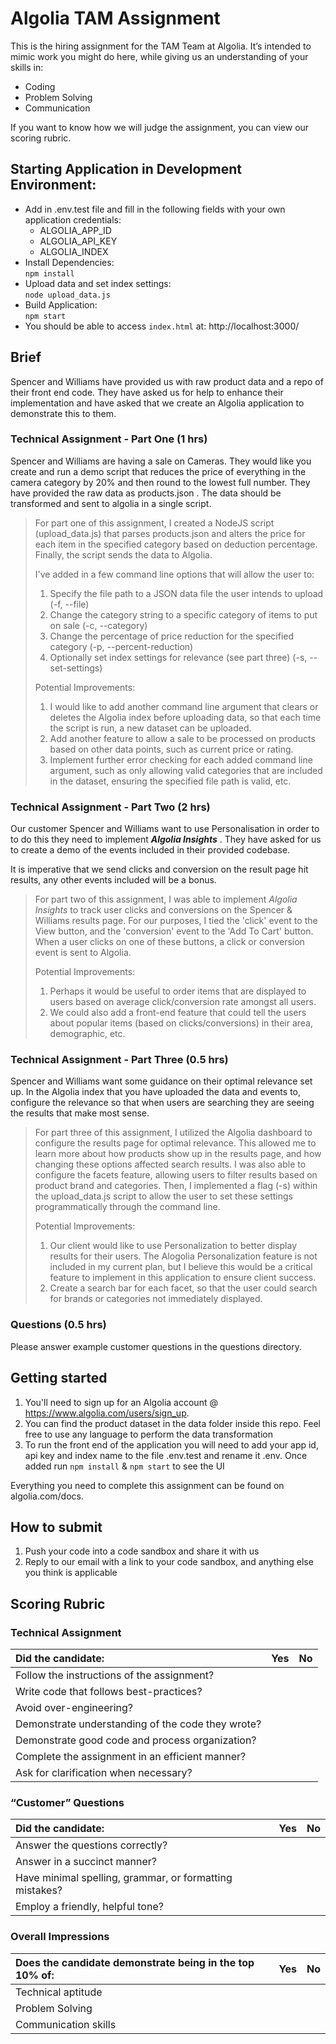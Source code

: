 # Algolia TAM Assignment 
  
This is the hiring assignment for the TAM Team at Algolia. It’s intended to mimic work you might do here, while giving us an understanding of your skills in:  
  
* Coding
* Problem Solving
* Communication
  
If you want to know how we will judge the assignment, you can view our scoring rubric.  

## Starting Application in Development Environment:

* Add in .env.test file and fill in the following fields with your own application credentials:
    * ALGOLIA_APP_ID
    * ALGOLIA_API_KEY
    * ALGOLIA_INDEX
* Install Dependencies:  
`npm install`
* Upload data and set index settings:  
`node upload_data.js`
* Build Application:  
`npm start`
* You should be able to access `index.html` at: http://localhost:3000/

## Brief
Spencer and Williams have provided us with raw product data and a repo of their front end code. They have asked us for help to enhance their implementation and have asked that we create an Algolia application to demonstrate this to them.

### Technical Assignment - Part One (1 hrs)
Spencer and Williams are having a sale on Cameras. They would like you create and run a demo script that reduces the price of everything in the camera category by 20% and then round to the lowest full number. They have provided the raw data as products.json . The data should be transformed and sent to algolia in a single script.  

>For part one of this assignment, I created a NodeJS script (upload_data.js) that parses products.json and alters the price for each item in the specified category based on deduction percentage. Finally, the script sends the data to Algolia.
>
>I've added in a few command line options that will allow the user to:
>
>1. Specify the file path to a JSON data file the user intends to upload (-f, --file)
>2. Change the category string to a specific category of items to put on sale (-c, --category)
>3. Change the percentage of price reduction for the specified category (-p, --percent-reduction)
>4. Optionally set index settings for relevance (see part three) (-s, --set-settings)
>
>Potential Improvements:
>
>1. I would like to add another command line argument that clears or deletes the Algolia index before uploading data, so that each time the script is run, a new dataset can be uploaded.
>2. Add another feature to allow a sale to be processed on products based on other data points, such as current price or rating.
>3. Implement further error checking for each added command line argument, such as only allowing valid categories that are included in the dataset, ensuring the specified file path is valid, etc.

### Technical Assignment - Part Two (2 hrs)
Our customer Spencer and Williams want to use Personalisation in order to to do this they need to implement **_Algolia Insights_** . They have asked for us to create a demo of the events included in their provided codebase.  
  
It is imperative that we send clicks and conversion on the result page hit results, any other events included will be a bonus.  

>For part two of this assignment, I was able to implement _Algolia Insights_ to track user clicks and conversions on the Spencer & Williams results page. For our purposes, I tied the 'click' event to the View button, and the 'conversion' event to the 'Add To Cart' button. When a user clicks on one of these buttons, a click or conversion event is sent to Algolia.
>
>Potential Improvements:
>
>1. Perhaps it would be useful to order items that are displayed to users based on average click/conversion rate amongst all users.
>2. We could also add a front-end feature that could tell the users about popular items (based on clicks/conversions) in their area, demographic, etc.
  
### Technical Assignment - Part Three (0.5 hrs)
Spencer and Williams want some guidance on their optimal relevance set up. In the Algolia index that you have uploaded the data and events to, configure the relevance so that when users are searching they are seeing the results that make most sense. 

>For part three of this assignment, I utilized the Algolia dashboard to configure the results page for optimal relevance. This allowed me to learn more about how products show up in the results page, and how changing these options affected search results. I was also able to configure the facets feature, allowing users to filter results based on product brand and categories. Then, I implemented a flag (-s) within the upload_data.js script to allow the user to set these settings programmatically through the command line.
>
>Potential Improvements:
>
>1. Our client would like to use Personalization to better display results for their users. The Alogolia Personalization feature is not included in my current plan, but I believe this would be a critical feature to implement in this application to ensure client success.
>2. Create a search bar for each facet, so that the user could search for brands or categories not immediately displayed.

### Questions (0.5 hrs)
  
Please answer example customer questions in the questions directory.  
  
## Getting started
  
1. You'll need to sign up for an Algolia account @ https://www.algolia.com/users/sign_up.  
2. You can find the product dataset in the data folder inside this repo. Feel free to use any language to perform the data transformation  
3. To run the front end of the application you will need to add your app id, api key and index name to the file .env.test and rename it .env. Once added run `npm install` & `npm start` to see the UI  
  
Everything you need to complete this assignment can be found on algolia.com/docs.  
  
## How to submit
1. Push your code into a code sandbox and share it with us  
2. Reply to our email with a link to your code sandbox, and anything else you think is applicable  
  
## Scoring Rubric
  
### Technical Assignment
  
| Did the candidate: | Yes | No |
| :------------- | :------------- | :------------- |
| Follow the instructions of the assignment? | | |
| Write code that follows best-practices? | | |
| Avoid over-engineering? | | |
| Demonstrate understanding of the code they wrote? | | |
| Demonstrate good code and process organization? | | |
| Complete the assignment in an efficient manner? | | |
| Ask for clarification when necessary? | | |
  
### “Customer” Questions

| Did the candidate: | Yes | No |
| :------------- | :------------- | :------------- |
| Answer the questions correctly? | | |
| Answer in a succinct manner? | | |
| Have minimal spelling, grammar, or formatting mistakes? | | |
| Employ a friendly, helpful tone? | | | |

### Overall Impressions

| Does the candidate demonstrate being in the top 10% of: | Yes | No |
| :------------- | :------------- | :------------- |
| Technical aptitude | | |
| Problem Solving | | |
| Communication skills | | | |
